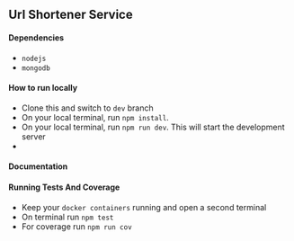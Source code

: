 ## Url Shortener Service

#### Dependencies

- `nodejs`
- `mongodb`

#### How to run locally
- Clone this and switch to `dev` branch
- On your local terminal, run `npm install`. 
- On your local terminal, run `npm run dev`. This will start the development server 
-


#### Documentation


#### Running Tests And Coverage
- Keep your `docker containers` running and open a second terminal
- On terminal run `npm test` 
- For coverage run `npm run cov`


